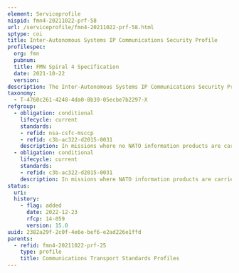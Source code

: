 ```yaml
---
element: Serviceprofile
nispid: fmn4-20211022-prf-58
url: /serviceprofile/fmn4-20211022-prf-58.html
sptype: coi
title: Inter-Autonomous Systems IP Communications Security Profile
profilespec:
  org: fmn
  pubnum: 
  title: FMN Spiral 4 Specification
  date: 2021-10-22
  version: 
description: The Inter-Autonomous Systems IP Communications Security Profile provides standards and guidance for communications security for transporting IP packets between federated mission network interconnections and in general over the whole Mission Network.
taxonomy:
  - T-4760c261-4248-4da0-8b39-05ecbe7b2297-X
refgroup:
  - obligation: conditional
    lifecycle: current
    standards: 
    - refid: nsa-csfc-msccp
    - refid: c3b-ac322-d2015-0031
    description: In missions where no NATO information products are carried over the mission network, the MISSION SECRET (MS) communications infrastructure is protected with technical structures by mutual agreement made during the mission planning phase.
  - obligation: conditional
    lifecycle: current
    standards: 
    - refid: c3b-ac322-d2015-0031
    description: In missions where NATO information products are carried over the mission network, the MISSION SECRET (MS) communications infrastructure is protected at minimum with Type-B crypto devices.
status:
  uri: 
  history: 
    - flag: added
      date: 2022-12-23
      rfcp: 14-059
      version: 15.0
uuid: 2382a29f-2c0f-4e6e-bef6-e2ad226e1ffd
parents:
  - refid: fmn4-20211022-prf-25
    type: profile
    title: Communications Transport Standards Profiles
---
```

